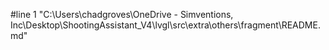 #line 1 "C:\\Users\\chadgroves\\OneDrive - Simventions, Inc\\Desktop\\ShootingAssistant_V4\\lvgl\\src\\extra\\others\\fragment\\README.md"

